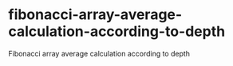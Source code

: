 # fibonacci-array-average-calculation-according-to-depth
Fibonacci array average calculation according to depth
